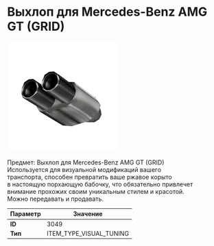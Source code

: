 # Выхлоп для Mercedes-Benz AMG GT (GRID)

![Item Image](../img/3049.webp?raw=true)

Предмет: Выхлоп для Mercedes-Benz AMG GT (GRID)<br>Используется для визуальной модификаций вашего<br>транспорта, способен превратить ваше ржавое корыто<br>в настоящую порхающую бабочку, что обязательно привлечет<br>внимание прохожих своим уникальным стилем и красотой.<br>Можно передавать и продавать.


| Параметр | Значение |
|----------|----------|
| **ID** | 3049 |
| **Тип** | ITEM_TYPE_VISUAL_TUNING |

